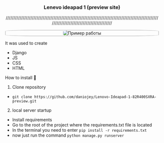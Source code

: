 <h3 align="center">Lenevo ideapad 1 (preview site)</h3>
<p align="center">//////////////////////////////////////////////////////////////////////////////////////////////////////////////////////////////////////////</p>
<p align="center" style="border-radius: 20%; border: 2px solid #ccc;">
  <img src="https://teststepbucket.s3.eu-north-1.amazonaws.com/laptop_front.png" style="border-radius: 20%;" alt="Пример работы" />
</p>

It was used to create
- Django
- JS
- CSS
- HTML

How to install :rocket:
1. Clone repository
- `git clone https://github.com/daniojey/Lenovo-Ideapad-1-82R400SXRA-preview.git`
2. local server startup
- Install requirements
- Go to the root of the project where the requirements.txt file is located
- In the terminal you need to enter `pip install -r requirements.txt`
- now just run the command `python manage.py runserver`
